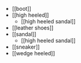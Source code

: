 - [[boot]]
- [[high heeled]]
    - [[high heeled sandal]]
- [[leather shoes]]
- [[sandal]]
    - [[high heeled sandal]]
- [[sneaker]]
- [[wedge heeled]]
